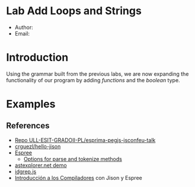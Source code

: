 # Lab Add Loops and Strings 

- Author: 
- Email: 

# Introduction

Using the grammar built from the previous labs, we are now expanding the functionality of our program by adding _functions_ and the _boolean_ type.

# Examples

## References

- [Repo ULL-ESIT-GRADOII-PL/esprima-pegjs-jsconfeu-talk](https://github.com/ULL-ESIT-GRADOII-PL/esprima-pegjs-jsconfeu-talk)
- [crguezl/hello-jison](https://github.com/crguezl/hello-jison)
- [Espree](https://github.com/eslint/espree)
  - [Options for parse and tokenize methods](https://github.com/eslint/espree#options)
- <a href="https://astexplorer.net/" target="_blank">astexplorer.net demo</a>
- [idgrep.js](https://github.com/ULL-ESIT-GRADOII-PL/esprima-pegjs-jsconfeu-talk/blob/master/idgrep.js)
- [Introducción a los Compiladores](https://ull-esit-gradoii-pl.github.io/temas/introduccion-a-pl/esprima.html) con Jison y Espree